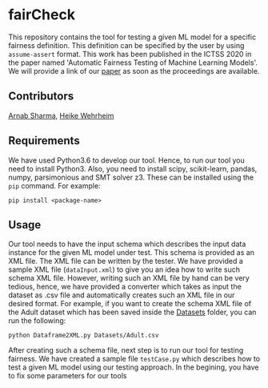 # fairCheck
This repository contains the tool for testing a given ML model for a specific fairness definition. This definition can be specified by the user by using ```assume-assert``` format. This work has been published in the ICTSS 2020 in the paper named 'Automatic Fairness Testing of Machine Learning Models'. We will provide a link of our [paper]() as soon as the proceedings are available.

## Contributors
[Arnab Sharma](https://en.cs.uni-paderborn.de/sms/team/people/arnab-sharma), [Heike Wehrheim](https://en.cs.uni-paderborn.de/sms/team/people/heike-wehrheim)

## Requirements
We have used Python3.6 to develop our tool. Hence, to run our tool you need to install Python3. Also, you need to install scipy, scikit-learn, pandas, numpy, parsimonious and SMT solver z3. These can be installed using the ```pip``` command. For example:
```
pip install <package-name>
```

## Usage
Our tool needs to have the input schema which describes the input data instance for the given ML model under test. This schema is provided as an XML file. The XML file can be written by the tester. We have provided a sample XML file (```dataInput.xml```) to give you an idea how to write such schema XML file. However, writing such an XML file by hand can be very tedious, hence, we have provided a converter which takes as input the dataset as .csv file and automatically creates such an XML file in our desired format. For example, if you want to create the schema XML file of the Adult dataset which has been saved inside the [Datasets](https://github.com/arnabsharma91/fairCheck/tree/master/Datasets) folder, you can run the following:
```
python Dataframe2XML.py Datasets/Adult.csv
```
After creating such a schema file, next step is to run our tool for testing fairness. We have created a sample file ```testCase.py``` which describes how to test a given ML model using our testing approach. In the begining, you have to fix some parameters for our tools 
